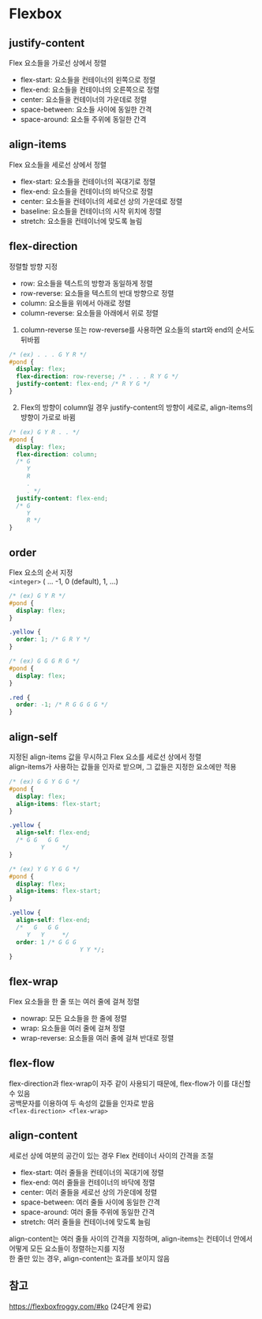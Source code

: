 # Flexbox

## justify-content

Flex 요소들을 가로선 상에서 정렬

- flex-start: 요소들을 컨테이너의 왼쪽으로 정렬
- flex-end: 요소들을 컨테이너의 오른쪽으로 정렬
- center: 요소들을 컨테이너의 가운데로 정렬
- space-between: 요소들 사이에 동일한 간격
- space-around: 요소들 주위에 동일한 간격

## align-items

Flex 요소들을 세로선 상에서 정렬

- flex-start: 요소들을 컨테이너의 꼭대기로 정렬
- flex-end: 요소들을 컨테이너의 바닥으로 정렬
- center: 요소들을 컨테이너의 세로선 상의 가운데로 정렬
- baseline: 요소들을 컨테이너의 시작 위치에 정렬
- stretch: 요소들을 컨테이너에 맞도록 늘림

## flex-direction

정렬할 방향 지정

- row: 요소들을 텍스트의 방향과 동일하게 정렬
- row-reverse: 요소들을 텍스트의 반대 방향으로 정렬
- column: 요소들을 위에서 아래로 정렬
- column-reverse: 요소들을 아래에서 위로 정렬

1.  column-reverse 또는 row-reverse를 사용하면 요소들의 start와 end의 순서도 뒤바뀜

```css
/* (ex) . . . G Y R */
#pond {
  display: flex;
  flex-direction: row-reverse; /* . . . R Y G */
  justify-content: flex-end; /* R Y G */
}
```

2. Flex의 방향이 column일 경우 justify-content의 방향이 세로로, align-items의 뱡향이 가로로 바뀜

```css
/* (ex) G Y R . . */
#pond {
  display: flex;
  flex-direction: column;
  /* G
     Y
     R
     .
     . */
  justify-content: flex-end;
  /* G
     Y
     R */
}
```

## order

Flex 요소의 순서 지정  
`<integer>` ( ... -1, 0 (default), 1, ...)

```css
/* (ex) G Y R */
#pond {
  display: flex;
}

.yellow {
  order: 1; /* G R Y */
}
```

```css
/* (ex) G G G R G */
#pond {
  display: flex;
}

.red {
  order: -1; /* R G G G G */
}
```

## align-self

지정된 align-items 값을 무시하고 Flex 요소를 세로선 상에서 정렬  
align-items가 사용하는 값들을 인자로 받으며, 그 값들은 지정한 요소에만 적용

```css
/* (ex) G G Y G G */
#pond {
  display: flex;
  align-items: flex-start;
}

.yellow {
  align-self: flex-end;
  /* G G   G G 
         Y     */
}
```

```css
/* (ex) Y G Y G G */
#pond {
  display: flex;
  align-items: flex-start;
}

.yellow {
  align-self: flex-end;
  /*   G   G G
     Y   Y     */
  order: 1 /* G G G
                    Y Y */;
}
```

## flex-wrap

Flex 요소들을 한 줄 또는 여러 줄에 걸쳐 정렬

- nowrap: 모든 요소들을 한 줄에 정렬
- wrap: 요소들을 여러 줄에 걸쳐 정렬
- wrap-reverse: 요소들을 여러 줄에 걸쳐 반대로 정렬

## flex-flow

flex-direction과 flex-wrap이 자주 같이 사용되기 때문에, flex-flow가 이를 대신할 수 있음  
공백문자를 이용하여 두 속성의 값들을 인자로 받음  
`<flex-direction> <flex-wrap>`

## align-content

세로선 상에 여분의 공간이 있는 경우 Flex 컨테이너 사이의 간격을 조절

- flex-start: 여러 줄들을 컨테이너의 꼭대기에 정렬
- flex-end: 여러 줄들을 컨테이너의 바닥에 정렬
- center: 여러 줄들을 세로선 상의 가운데에 정렬
- space-between: 여러 줄들 사이에 동일한 간격
- space-around: 여러 줄들 주위에 동일한 간격
- stretch: 여러 줄들을 컨테이너에 맞도록 늘림

align-content는 여러 줄들 사이의 간격을 지정하며, align-items는 컨테이너 안에서 어떻게 모든 요소들이 정렬하는지를 지정  
한 줄만 있는 경우, align-content는 효과를 보이지 않음

## 참고

https://flexboxfroggy.com/#ko (24단계 완료)
